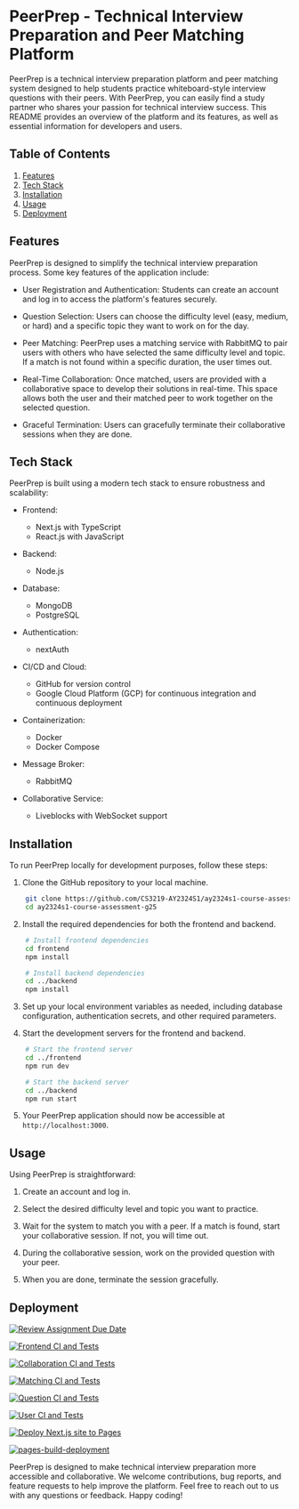 # PeerPrep - Technical Interview Preparation and Peer Matching Platform

PeerPrep is a technical interview preparation platform and peer matching system designed to help students practice whiteboard-style interview questions with their peers. With PeerPrep, you can easily find a study partner who shares your passion for technical interview success. This README provides an overview of the platform and its features, as well as essential information for developers and users.

## Table of Contents
1. [Features](#features)
2. [Tech Stack](#tech-stack)
3. [Installation](#installation)
4. [Usage](#usage)
5. [Deployment](#deployment)

## Features <a name="features"></a>
PeerPrep is designed to simplify the technical interview preparation process. Some key features of the application include:

- User Registration and Authentication: Students can create an account and log in to access the platform's features securely.

- Question Selection: Users can choose the difficulty level (easy, medium, or hard) and a specific topic they want to work on for the day.

- Peer Matching: PeerPrep uses a matching service with RabbitMQ to pair users with others who have selected the same difficulty level and topic. If a match is not found within a specific duration, the user times out.

- Real-Time Collaboration: Once matched, users are provided with a collaborative space to develop their solutions in real-time. This space allows both the user and their matched peer to work together on the selected question.

- Graceful Termination: Users can gracefully terminate their collaborative sessions when they are done.


## Tech Stack <a name="tech-stack"></a>
PeerPrep is built using a modern tech stack to ensure robustness and scalability:

- Frontend:
    - Next.js with TypeScript
    - React.js with JavaScript

- Backend:
    - Node.js

- Database:
    - MongoDB
    - PostgreSQL

- Authentication:
    - nextAuth

- CI/CD and Cloud:
    - GitHub for version control
    - Google Cloud Platform (GCP) for continuous integration and continuous deployment

- Containerization:
    - Docker
    - Docker Compose
    
- Message Broker:
    - RabbitMQ

- Collaborative Service:
    - Liveblocks with WebSocket support


## Installation <a name="installation"></a>
To run PeerPrep locally for development purposes, follow these steps:

1. Clone the GitHub repository to your local machine.
```bash
    git clone https://github.com/CS3219-AY2324S1/ay2324s1-course-assessment-g25.git
    cd ay2324s1-course-assessment-g25
```

2. Install the required dependencies for both the frontend and backend.
```bash
    # Install frontend dependencies
    cd frontend
    npm install

    # Install backend dependencies
    cd ../backend
    npm install
```

3. Set up your local environment variables as needed, including database configuration, authentication secrets, and other required parameters.

4. Start the development servers for the frontend and backend.
```bash
    # Start the frontend server
    cd ../frontend
    npm run dev

    # Start the backend server
    cd ../backend
    npm run start
```

5. Your PeerPrep application should now be accessible at `http://localhost:3000`.

## Usage <a name="usage"></a>
Using PeerPrep is straightforward:

1. Create an account and log in.

2. Select the desired difficulty level and topic you want to practice.

3. Wait for the system to match you with a peer. If a match is found, start your collaborative session. If not, you will time out.

4. During the collaborative session, work on the provided question with your peer.

5. When you are done, terminate the session gracefully.

## Deployment <a name="deployment"></a>

[![Review Assignment Due Date](https://classroom.github.com/assets/deadline-readme-button-24ddc0f5d75046c5622901739e7c5dd533143b0c8e959d652212380cedb1ea36.svg)](https://classroom.github.com/a/6BOvYMwN)



[![Frontend CI and Tests](https://github.com/CS3219-AY2324S1/ay2324s1-course-assessment-g25/actions/workflows/frontend.yaml/badge.svg)](https://github.com/CS3219-AY2324S1/ay2324s1-course-assessment-g25/actions/workflows/frontend.yaml)

[![Collaboration CI and Tests](https://github.com/CS3219-AY2324S1/ay2324s1-course-assessment-g25/actions/workflows/collaboration.yaml/badge.svg)](https://github.com/CS3219-AY2324S1/ay2324s1-course-assessment-g25/actions/workflows/collaboration.yaml)

[![Matching CI and Tests](https://github.com/CS3219-AY2324S1/ay2324s1-course-assessment-g25/actions/workflows/matching.yaml/badge.svg)](https://github.com/CS3219-AY2324S1/ay2324s1-course-assessment-g25/actions/workflows/matching.yaml)

[![Question CI and Tests](https://github.com/CS3219-AY2324S1/ay2324s1-course-assessment-g25/actions/workflows/question.yaml/badge.svg)](https://github.com/CS3219-AY2324S1/ay2324s1-course-assessment-g25/actions/workflows/question.yaml)

[![User CI and Tests](https://github.com/CS3219-AY2324S1/ay2324s1-course-assessment-g25/actions/workflows/user.yaml/badge.svg)](https://github.com/CS3219-AY2324S1/ay2324s1-course-assessment-g25/actions/workflows/user.yaml)

[![Deploy Next.js site to Pages](https://github.com/CS3219-AY2324S1/ay2324s1-course-assessment-g25/actions/workflows/nextjs.yml/badge.svg)](https://github.com/CS3219-AY2324S1/ay2324s1-course-assessment-g25/actions/workflows/nextjs.yml)

[![pages-build-deployment](https://github.com/CS3219-AY2324S1/ay2324s1-course-assessment-g25/actions/workflows/pages/pages-build-deployment/badge.svg)](https://github.com/CS3219-AY2324S1/ay2324s1-course-assessment-g25/actions/workflows/pages/pages-build-deployment)





PeerPrep is designed to make technical interview preparation more accessible and collaborative. We welcome contributions, bug reports, and feature requests to help improve the platform. Feel free to reach out to us with any questions or feedback. Happy coding!
